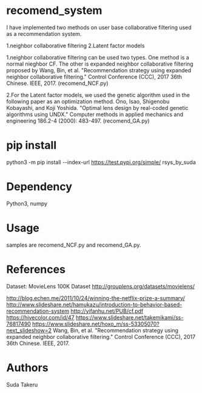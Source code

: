 # recomend_system 
I have implemented two methods on user base collaborative filtering used as a recommendation system.

1.neighbor collaborative filtering
2.Latent factor models

1.neighbor collaborative filtering can be used two types. One method is a normal nieghbor CF. The other is expanded neighbor collaborative filtering proposed by Wang, Bin, et al.
"Recommendation strategy using expanded neighbor collaborative filtering." Control Conference (CCC), 2017 36th Chinese. IEEE, 2017.
(recomend_NCF.py)

2.For the Latent factor models, we used the genetic algorithm used in the following paper as an optimization method.
Ono, Isao, Shigenobu Kobayashi, and Koji Yoshida. "Optimal lens design by real-coded genetic algorithms using UNDX." Computer methods in applied mechanics and engineering 186.2-4 (2000): 483-497.
(recomend_GA.py)

# pip install
python3 -m pip install --index-url https://test.pypi.org/simple/ rsys_by_suda

# Dependency
Python3, numpy

# Usage
samples are recomend_NCF.py and recomend_GA.py.

# References
Dataset: MovieLens 100K Dataset
http://grouplens.org/datasets/movielens/


http://blog.echen.me/2011/10/24/winning-the-netflix-prize-a-summary/
http://www.slideshare.net/hamukazu/introduction-to-behavior-based-recommendation-system 
http://yifanhu.net/PUB/cf.pdf
https://hivecolor.com/id/47
https://www.slideshare.net/takemikami/ss-76817490
https://www.slideshare.net/hoxo_m/ss-53305070?next_slideshow=2 
 Wang, Bin, et al. "Recommendation strategy using expanded neighbor collaborative filtering." Control Conference (CCC), 2017 36th Chinese. IEEE, 2017.

# Authors
Suda Takeru
